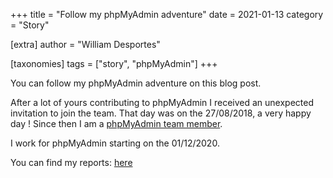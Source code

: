 +++
title = "Follow my phpMyAdmin adventure"
date = 2021-01-13
category = "Story"

[extra]
author = "William Desportes"

[taxonomies]
tags = ["story", "phpMyAdmin"]
+++

You can follow my phpMyAdmin adventure on this blog post.

<!-- more -->

After a lot of yours contributing to phpMyAdmin I received an unexpected invitation to join the team.
That day was on the 27/08/2018, a very happy day !
Since then I am a [phpMyAdmin team member](https://phpmyadmin.net/team).

I work for phpMyAdmin starting on the 01/12/2020.

You can find my reports: [here](https://blog.williamdes.eu/tags/phpmyadmin/)
